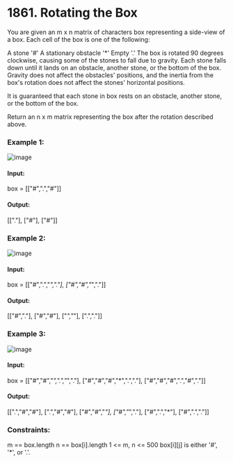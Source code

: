 # 1861. Rotating the Box
You are given an m x n matrix of characters box representing a side-view of a box. Each cell of the box is one of the following:

A stone '#'
A stationary obstacle '*'
Empty '.'
The box is rotated 90 degrees clockwise, causing some of the stones to fall due to gravity. Each stone falls down until it lands on an obstacle, another stone, or the bottom of the box. Gravity does not affect the obstacles' positions, and the inertia from the box's rotation does not affect the stones' horizontal positions.

It is guaranteed that each stone in box rests on an obstacle, another stone, or the bottom of the box.

Return an n x m matrix representing the box after the rotation described above.

### Example 1:
![image](https://github.com/user-attachments/assets/9bcfd242-1923-4746-941e-9d526af07ecc)
#### Input:
  box = [["#",".","#"]]
#### Output:
[["."],
["#"],
["#"]]

### Example 2:
![image](https://github.com/user-attachments/assets/1e2d87c1-dfeb-4da2-a779-02f7677b5301)
#### Input:
  box = [["#",".","*","."],
        ["#","#","*","."]]
#### Output:
  [["#","."],
  ["#","#"],
  ["*","*"],
  [".","."]]

### Example 3:
![image](https://github.com/user-attachments/assets/b27e5139-9700-477c-864f-5bebb55e0694)
#### Input:
  box = [["#","#","*",".","*","."],
        ["#","#","#","*",".","."],
        ["#","#","#",".","#","."]]
#### Output:
  [[".","#","#"],
  [".","#","#"],
  ["#","#","*"],
  ["#","*","."],
  ["#",".","*"],
  ["#",".","."]]
 
### Constraints:
m == box.length
n == box[i].length
1 <= m, n <= 500
box[i][j] is either '#', '*', or '.'.


